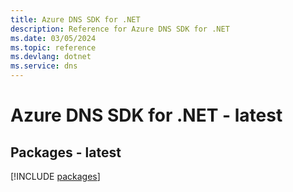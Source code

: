 ```yaml
---
title: Azure DNS SDK for .NET
description: Reference for Azure DNS SDK for .NET
ms.date: 03/05/2024
ms.topic: reference
ms.devlang: dotnet
ms.service: dns
---
```

# Azure DNS SDK for .NET - latest
## Packages - latest
[!INCLUDE [packages](dns-index.md)]